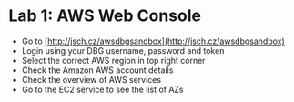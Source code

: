 # Lab 1: AWS Web Console

* Go to [http://jsch.cz/awsdbgsandbox](http://jsch.cz/awsdbgsandbox)
* Login using your DBG username, password and token
* Select the correct AWS region in top right corner
* Check the Amazon AWS account details
* Check the overview of AWS services
* Go to the EC2 service to see the list of AZs
